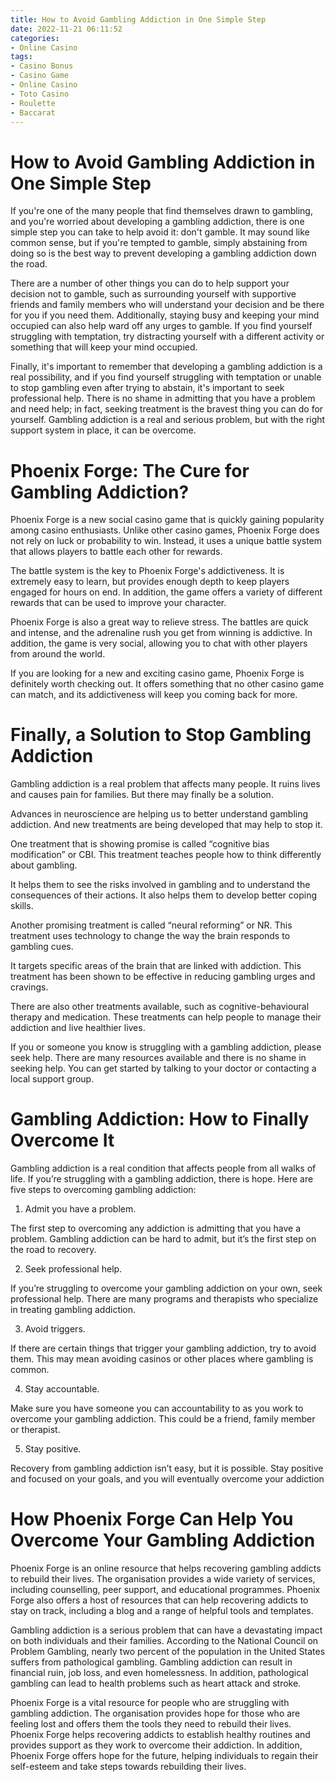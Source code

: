 ```yaml
---
title: How to Avoid Gambling Addiction in One Simple Step
date: 2022-11-21 06:11:52
categories:
- Online Casino
tags:
- Casino Bonus
- Casino Game
- Online Casino
- Toto Casino
- Roulette
- Baccarat
---
```



#  How to Avoid Gambling Addiction in One Simple Step

If you're one of the many people that find themselves drawn to gambling, and you're worried about developing a gambling addiction, there is one simple step you can take to help avoid it: don't gamble. It may sound like common sense, but if you're tempted to gamble, simply abstaining from doing so is the best way to prevent developing a gambling addiction down the road.

There are a number of other things you can do to help support your decision not to gamble, such as surrounding yourself with supportive friends and family members who will understand your decision and be there for you if you need them. Additionally, staying busy and keeping your mind occupied can also help ward off any urges to gamble. If you find yourself struggling with temptation, try distracting yourself with a different activity or something that will keep your mind occupied.

Finally, it's important to remember that developing a gambling addiction is a real possibility, and if you find yourself struggling with temptation or unable to stop gambling even after trying to abstain, it's important to seek professional help. There is no shame in admitting that you have a problem and need help; in fact, seeking treatment is the bravest thing you can do for yourself. Gambling addiction is a real and serious problem, but with the right support system in place, it can be overcome.

#  Phoenix Forge: The Cure for Gambling Addiction?

Phoenix Forge is a new social casino game that is quickly gaining popularity among casino enthusiasts. Unlike other casino games, Phoenix Forge does not rely on luck or probability to win. Instead, it uses a unique battle system that allows players to battle each other for rewards.

The battle system is the key to Phoenix Forge's addictiveness. It is extremely easy to learn, but provides enough depth to keep players engaged for hours on end. In addition, the game offers a variety of different rewards that can be used to improve your character.

Phoenix Forge is also a great way to relieve stress. The battles are quick and intense, and the adrenaline rush you get from winning is addictive. In addition, the game is very social, allowing you to chat with other players from around the world.

If you are looking for a new and exciting casino game, Phoenix Forge is definitely worth checking out. It offers something that no other casino game can match, and its addictiveness will keep you coming back for more.

#  Finally, a Solution to Stop Gambling Addiction

Gambling addiction is a real problem that affects many people. It ruins lives and causes pain for families. But there may finally be a solution.

Advances in neuroscience are helping us to better understand gambling addiction. And new treatments are being developed that may help to stop it.

One treatment that is showing promise is called “cognitive bias modification” or CBI. This treatment teaches people how to think differently about gambling.

It helps them to see the risks involved in gambling and to understand the consequences of their actions. It also helps them to develop better coping skills.

Another promising treatment is called “neural reforming” or NR. This treatment uses technology to change the way the brain responds to gambling cues.

It targets specific areas of the brain that are linked with addiction. This treatment has been shown to be effective in reducing gambling urges and cravings.

There are also other treatments available, such as cognitive-behavioural therapy and medication. These treatments can help people to manage their addiction and live healthier lives.

If you or someone you know is struggling with a gambling addiction, please seek help. There are many resources available and there is no shame in seeking help. You can get started by talking to your doctor or contacting a local support group.

#  Gambling Addiction: How to Finally Overcome It

Gambling addiction is a real condition that affects people from all walks of life. If you’re struggling with a gambling addiction, there is hope. Here are five steps to overcoming gambling addiction:

1. Admit you have a problem.

The first step to overcoming any addiction is admitting that you have a problem. Gambling addiction can be hard to admit, but it’s the first step on the road to recovery.

2. Seek professional help.

If you’re struggling to overcome your gambling addiction on your own, seek professional help. There are many programs and therapists who specialize in treating gambling addiction.

3. Avoid triggers.

If there are certain things that trigger your gambling addiction, try to avoid them. This may mean avoiding casinos or other places where gambling is common.

4. Stay accountable.

Make sure you have someone you can accountability to as you work to overcome your gambling addiction. This could be a friend, family member or therapist.

5. Stay positive.

Recovery from gambling addiction isn’t easy, but it is possible. Stay positive and focused on your goals, and you will eventually overcome your addiction

#  How Phoenix Forge Can Help You Overcome Your Gambling Addiction

Phoenix Forge is an online resource that helps recovering gambling addicts to rebuild their lives. The organisation provides a wide variety of services, including counselling, peer support, and educational programmes. Phoenix Forge also offers a host of resources that can help recovering addicts to stay on track, including a blog and a range of helpful tools and templates.

Gambling addiction is a serious problem that can have a devastating impact on both individuals and their families. According to the National Council on Problem Gambling, nearly two percent of the population in the United States suffers from pathological gambling. Gambling addiction can result in financial ruin, job loss, and even homelessness. In addition, pathological gambling can lead to health problems such as heart attack and stroke.

Phoenix Forge is a vital resource for people who are struggling with gambling addiction. The organisation provides hope for those who are feeling lost and offers them the tools they need to rebuild their lives. Phoenix Forge helps recovering addicts to establish healthy routines and provides support as they work to overcome their addiction. In addition, Phoenix Forge offers hope for the future, helping individuals to regain their self-esteem and take steps towards rebuilding their lives.